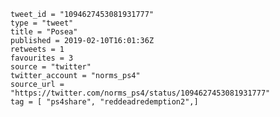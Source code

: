 ```
tweet_id = "1094627453081931777"
type = "tweet"
title = "Posea"
published = 2019-02-10T16:01:36Z
retweets = 1
favourites = 3
source = "twitter"
twitter_account = "norms_ps4"
source_url = "https://twitter.com/norms_ps4/status/1094627453081931777"
tag = [ "ps4share", "reddeadredemption2",]
```

<p class='image'><img src='https://mnf.m17s.net/2019/02/10/DzDl3XRWoAEWKrJ.jpg' alt=''></p>

